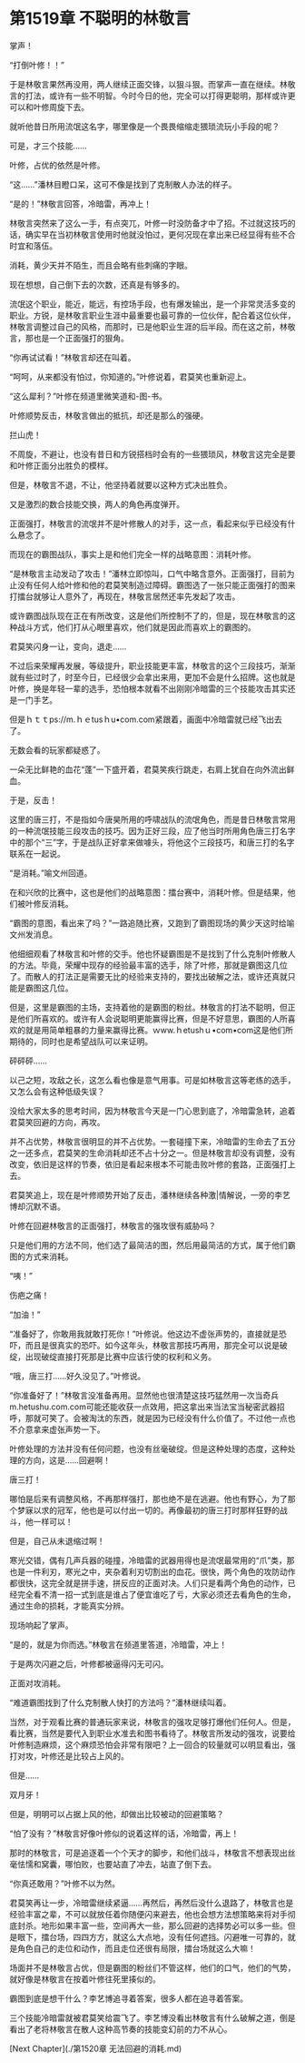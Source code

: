 # 第1519章 不聪明的林敬言

掌声！

“打倒叶修！！”

于是林敬言果然再没用，两人继续正面交锋，以狠斗狠。而掌声一直在继续。林敬言的打法，或许有一些不明智。今时今日的他，完全可以打得更聪明，那样或许更可以和叶修周旋下去。

就听他昔日所用流氓这名字，哪里像是一个畏畏缩缩走猥琐流玩小手段的呢？

可是，才三个技能……

叶修，占优的依然是叶修。

“这……”潘林目瞪口呆，这可不像是找到了克制散人办法的样子。

“是的！”林敬言回答，冷暗雷，再冲上！

林敬言突然来了这么一手，有点突兀，叶修一时没防备才中了招。不过就这技巧的话，确实早在当初林敬言使用时他就没怕过，更何况现在拿出来已经显得有些不合时宜和落伍。

消耗，黄少天并不陌生，而且会略有些刺痛的字眼。

现在想想，自己倒下去的次数，还真是有够多的。

流氓这个职业，能近，能远，有控场手段，也有爆发输出，是一个非常灵活多变的职业。方锐，是林敬言职业生涯中最重要也最可靠的一位伙伴，配合着这位伙伴，林敬言调整过自己的风格，而那时，已是他职业生涯的后半段。而在这之前，林敬言，那也是一个正面强打的狠角。

“你再试试看！”林敬言却还在叫着。

“呵呵，从来都没有怕过，你知道的。”叶修说着，君莫笑也重新迎上。

“这么犀利？”叶修在频道里微笑道和-图-书。

叶修顺势反击，林敬言做出的抵抗，却还是那么的强硬。

拦山虎！

不周旋，不避让，也没有昔日和方锐搭档时会有的一些猥琐风，林敬言这完全是要和叶修正面分出胜负的模样。

但是，林敬言不退，不让，他坚持着就要以这种方式决出胜负。

又是激烈的数合技能交换，两人的角色再度弹开。

正面强打，林敬言的流氓并不是叶修散人的对手，这一点，看起来似乎已经没有什么悬念了。

而现在的霸图战队，事实上是和他们完全一样的战略意图：消耗叶修。

“是林敬言主动发动了攻击！”潘林立即惊叫，口气中略含意外。正面强打，目前为止没有任何人给叶修和他的君莫笑制造过障碍。霸图选了一张只能正面强打的图来打擂台就够让人意外了，再现在，林敬言居然还率先发起了攻击。

或许霸图战队现在正在有所改变，这是他们所控制不了的，但是，现在林敬言的这种战斗方式，他们打从心眼里喜欢，他们就是因此而喜欢上的霸图的。

君莫笑闪身一让，变向，退走……

不过后来荣耀再发展，等级提升，职业技能更丰富，林敬言的这个三段技巧，渐渐就有些过时了，时至今日，已经很少会拿出来用，更加不会是什么招牌。这也就是叶修，换是年轻一辈的选手，恐怕根本就看不出刚刚冷暗雷的三个技能攻击其实还是一门手艺。

但是ｈｔｔps://m.ｈｅtusｈu•com.com紧跟着，画面中冷暗雷就已经飞出去了。

无数会看的玩家都疑惑了。

一朵无比鲜艳的血花“蓬”一下盛开着，君莫笑疾行跳走，右肩上犹自在向外流出鲜血。

于是，反击！

这里的唐三打，不是指如今唐昊所用的呼啸战队的流氓角色，而是昔日林敬言常用的一种流氓技能三段攻击的技巧。因为正好三段，应了他当时所用角色唐三打名字中的那个“三”字，于是战队正好拿来做噱头，将他这个三段技巧，和唐三打的名字联系在一起说。

“是消耗。”喻文州回道。

在和兴欣的比赛中，这也是他们的战略意图：擂台赛中，消耗叶修。但是结果，他们被叶修反消耗。

“霸图的意图，看出来了吗？”一路追随比赛，又跑到了霸图现场的黄少天这时给喻文州发消息。

他细细观看了林敬言和叶修的交手。他也怀疑霸图是不是找到了什么克制叶修散人的方法。毕竟，荣耀中现存的经验最丰富的选手，除了叶修，那就是霸图这几位了。而散人的打法正是需要无比的经验来支持的，要找出破解之法，或许还真就只能是霸图这几位。

但是，这里是霸图的主场，支持着他的是霸图的粉丝。林敬言的打法不聪明，但正是他们所喜欢的。或许有人会说聪明更能赢得比赛，但是不好意思，霸图的人所喜欢的就是用简单粗暴的力量来赢得比赛。ｗww.ｈetushｕ•com•com这是他们所期待的，同时也是希望战队可以来证明。

砰砰砰……

以己之短，攻敌之长，这怎么看也像是意气用事。可是如林敬言这等老练的选手，又怎么会有这种低级失误？

没给大家太多的思考时间，因为林敬言今天是一门心思到底了，冷暗雷急转，追着君莫笑回避的方向，再攻。

并不占优势，林敬言很明显的并不占优势。一套碰撞下来，冷暗雷的生命去了五分之一还多点，君莫笑的生命消耗却还不占十分之一。但是林敬言却没有调整，没有改变，依旧是这样的节奏，依旧是看起来根本不可能击败叶修的套路，正面强打上去。

君莫笑追上，现在是叶修顺势开始了反击，潘林继续各种激|情解说，一旁的李艺博却沉默不语。

叶修在回避林敬言的正面强打，林敬言的强攻很有威胁吗？

只是他们用的方法不同，他们选了最简洁的图，然后用最简洁的方式，属于他们霸图的方式来消耗。

“咦！”

伤疤之痛！

“加油！”

“准备好了，你敢用我就敢打死你！”叶修说。他这边不虚张声势的，直接就是恐吓，而且是很真实的恐吓。如今这年头，林敬言那技巧再用，那完全可以说是破绽，出现破绽直接打死那是比赛中应该行使的权利和义务。

“哦，唐三打……好久没见了。”叶修说。

“你准备好了！”林敬言没准备再用。显然他也很清楚这技巧猛然用一次当奇兵m.hetushu.com.com可能还能收获一点效用，把这拿出来当法宝当秘密武器招呼，那就可笑了。会被淘汰的东西，就是因为已经没有什么价值了。不过他一点也不介意拿来虚张声势一下。

叶修处理的方法并没有任何问题，也没有丝毫破绽。但是这种处理的态度，这种处理的方向，这是……回避啊！

唐三打！

哪怕是后来有调整风格，不再那样强打，那也绝不是在逃避。他也有野心，为了那个梦寐以求的冠军，他也是可以付出一切的。再像最初的唐三打时那样狂野的战斗，他一样可以！

但是，自己从未退缩过啊！

寒光交错，偶有几声兵器的碰撞，冷暗雷的武器用得也是流氓最常用的“爪”类，那也是一件利刃，寒光之中，夹杂着利刃切割出的血花。很快，两个角色的攻防动作都很快，这完全就是拼手速，拼反应的正面对决。人们只是看两个角色的动作，已经完全看不清一招一式到底是谁占了便宜谁吃了亏，大家必须还去看角色的生命，通过生命的损耗，才能真实分辨。

现场响起了掌声。

“是的，就是为你而选。”林敬言在频道里答道，冷暗雷，冲上！

于是两次闪避之后，叶修都被逼得闪无可闪。

正面对攻消耗。

“难道霸图找到了什么克制散人快打的方法吗？”潘林继续叫着。

当然，对于观看比赛的普通玩家来说，林敬言的强攻足够打爆他们任何人。但是，看比赛，当然是要代入到职业水准去和图书看待了。林敬言所发动的强攻，说要给叶修制造麻烦，这个麻烦恐怕会非常有限吧？上一回合的较量就可以明显看出，强打对攻，叶修还是比较占上风的。

但是……

双月牙！

但是，明明可以占据上风的他，却做出比较被动的回避策略？

“怕了没有？”林敬言好像叶修似的说着这样的话，冷暗雷，再上！

那时的林敬言，可是追逐着一个个天才的脚步，和他们战斗，林敬言不想表现出丝毫怯懦和窝囊，哪怕败，也要站直了冲去，站直了倒下去。

“你真还敢用？”叶修不以为然。

君莫笑再让一步，冷暗雷继续紧逼……再然后，再然后没什么退路了，林敬言也是经验丰富之辈，不可以就放任着你随便闪来避去，他也会想方法想策略来将对手彻底封杀。地形如果丰富一些，空间再大一些，那么回避的选择势必可以多一些。但是眼下，擂台场，四四方方，就这么大点地，没有任何遮挡。闪避唯一可靠的，就是角色自己的走位和动作，而且走位还很有局限，擂台场就这么大嘛！

场面并不是林敬言占优，但是霸图的粉丝们不管这样，他们的口气，他们的气势，就好像是林敬言在按着叶修往死里揍似的。

霸图到底是想干什么？李艺博追寻着答案，很多人都在追寻着答案。

三个技能冷暗雷就被君莫笑给震飞了。李艺博没看出林敬言有什么破解之道，倒是看出了老将林敬言在散人这种高节奏的技能变幻前的力不从心。



[Next Chapter](./第1520章 无法回避的消耗.md)